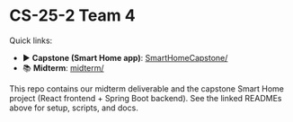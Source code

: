 # CS-25-2 Team 4

Quick links:
- ▶️ **Capstone (Smart Home app)**: [SmartHomeCapstone/](SmartHomeCapstone/)
- 📚 **Midterm**: [midterm/](midterm/)

This repo contains our midterm deliverable and the capstone Smart Home project
(React frontend + Spring Boot backend). See the linked READMEs above for setup,
scripts, and docs.
